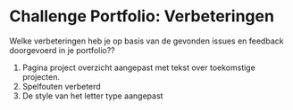 # Challenge Portfolio: Verbeteringen

Welke verbeteringen heb je op basis van de gevonden issues en feedback doorgevoerd in je portfolio??

1. Pagina project overzicht aangepast met tekst over toekomstige projecten.
2. Spelfouten verbeterd
3. De style van het letter type aangepast 